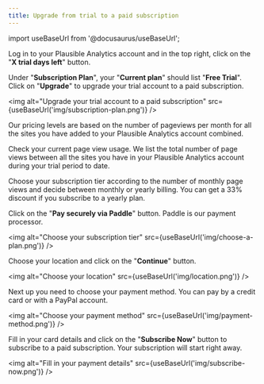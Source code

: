 ```yaml
---
title: Upgrade from trial to a paid subscription
---
```


import useBaseUrl from '@docusaurus/useBaseUrl';

Log in to your Plausible Analytics account and in the top right, click on the "**X trial days left**" button.

Under "**Subscription Plan**", your "**Current plan**" should list "**Free Trial**". Click on "**Upgrade**" to upgrade your trial account to a paid subscription.

<img alt="Upgrade your trial account to a paid subscription" src={useBaseUrl('img/subscription-plan.png')} />

Our pricing levels are based on the number of pageviews per month for all the sites you have added to your Plausible Analytics account combined. 

Check your current page view usage. We list the total number of page views between all the sites you have in your Plausible Analytics account during your trial period to date.

Choose your subscription tier according to the number of monthly page views and decide between monthly or yearly billing. You can get a 33% discount if you subscribe to a yearly plan.

Click on the "**Pay securely via Paddle**" button. Paddle is our payment processor. 

<img alt="Choose your subscription tier" src={useBaseUrl('img/choose-a-plan.png')} />

Choose your location and click on the "**Continue**" button.

<img alt="Choose your location" src={useBaseUrl('img/location.png')} />

Next up you need to choose your payment method. You can pay by a credit card or with a PayPal account.

<img alt="Choose your payment method" src={useBaseUrl('img/payment-method.png')} />

Fill in your card details and click on the "**Subscribe Now**" button to subscribe to a paid subscription. Your subscription will start right away.

<img alt="Fill in your payment details" src={useBaseUrl('img/subscribe-now.png')} />
